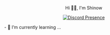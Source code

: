 <div align="center"> Hi 👋🏽, I'm Shinow

[![Discord Presence](https://lanyard.cnrad.dev/api/:572043032585830403)](https://discord.com/users/:572043032585830403)

</div> 
- 🌱 I’m currently learning ...
